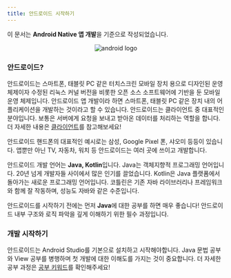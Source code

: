 ```yaml
---
title: 안드로이드 시작하기
---
```


이 문서는 **Android Native 앱 개발**을 기준으로 작성되었습니다.

<p align="center">
  <img src="https://encrypted-tbn0.gstatic.com/images?q=tbn:ANd9GcSWvmIAnvnN_rA11aC0bbHS_yNog_QKAA2LCQ&s" alt="android logo"/>
</p>

### 안드로이드?

안드로이드는 스마트폰, 태블릿 PC 같은 터치스크린 모바일 장치 용으로 디자인된 운영 체제이자 수정된 리눅스 커널 버전을 비롯한 오픈 소스 소프트웨어에 기반을 둔 모바일 운영 체제입니다. 안드로이드 앱 개발이라 하면 스마트폰, 태블릿 PC 같은 장치 내의 어플리케이션을 개발하는 것이라고 할 수 있습니다. 안드로이드는 클라이언트 중 대표적인 분야입니다. 보통은 서버에게 요청을 보내고 받아온 데이터를 처리하는 역할을 합니다. 더 자세한 내용은 [클라이언트](/dsm-freshman-guide/start/02-client-and-server)를 참고해보세요!

안드로이드 핸드폰의 대표적인 예시로는 삼성, Google Pixel 폰, 샤오미 등등이 있습니다. 앱뿐만 아닌 TV, 자동차, 워치 등 안드로이드는 여러 곳에 쓰이고 개발합니다.

안드로이드 개발 언어는 **Java, Kotlin**입니다. Java는 객체지향적 프로그래밍 언어입니다. 20년 넘게 개발자들 사이에서 많은 인기를 끌었습니다. Kotlin은 Java 플랫폼에서 돌아가는 새로운 프로그래밍 언어입니다. 코틀린은 기존 자바 라이브러리나 프레임워크와 함께 잘 작동하며, 성능도 자바와 같은 수준입니다.

안드로이드를 시작하기 전에는 먼저 **Java**에 대한 공부를 하면 매우 좋습니다! 안드로이드 내부 구조와 로직 파악을 깊게 이해하기 위한 필수 과정입니다.

### 개발 시작하기

안드로이드는 Android Studio를 기본으로 설치하고 시작해야합니다. Java 문법 공부와 View 공부를 병행하며 첫 개발에 대한 이해도를 가지는 것이 중요합니다. 더 자세한 공부 과정은 [공부 키워드](/dsm-freshman-guide/android/01-keyword)를 확인해주세요!
